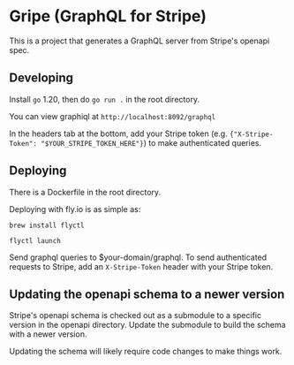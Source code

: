 # Gripe (GraphQL for Stripe)

This is a project that generates a GraphQL server from Stripe's openapi spec.

## Developing

Install `go` 1.20, then do `go run .` in the root directory.

You can view graphiql at `http://localhost:8092/graphql`

In the headers tab at the bottom, add your Stripe token (e.g. `{"X-Stripe-Token": "$YOUR_STRIPE_TOKEN_HERE"}`) to make authenticated queries.

## Deploying

There is a Dockerfile in the root directory.

Deploying with fly.io is as simple as:

```
brew install flyctl

flyctl launch
```

Send graphql queries to $your-domain/graphql. To send authenticated requests to Stripe, add an `X-Stripe-Token` header with your Stripe token.

## Updating the openapi schema to a newer version

Stripe's openapi schema is checked out as a submodule to a specific version in the openapi directory. Update the submodule to build the schema with a newer version.

Updating the schema will likely require code changes to make things work.
